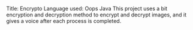 Title: Encrypto
Language used: Oops Java
This project uses a bit encryption and decryption method to encrypt and decrypt images, and it gives a voice after each process is completed.
